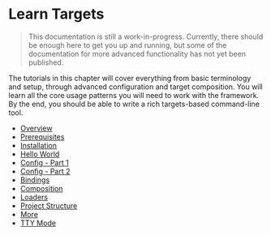 # Learn Targets

> This documentation is still a work-in-progress. Currently, there should be
enough here to get you up and running, but some of the documentation for more
advanced functionality has not yet been published.

The tutorials in this chapter will cover everything from basic terminology and setup, through advanced configuration and target composition. You will learn all the core usage patterns you will need to work with the framework. By the end, you should be able to write a rich targets-based command-line tool.

* [Overview](learn/Overview.md)
* [Prerequisites](learn/Prerequisites.md)
* [Installation](learn/Installation.md)
* [Hello World](learn/Hello_World.md)
* [Config - Part 1](learn/Config_1.md)
* [Config - Part 2](learn/Config_2.md)
* [Bindings](learn/Bindings.md)
* [Composition](learn/Composition.md)
* [Loaders](learn/Loaders.md)
* [Project Structure](learn/Project_Structure.md)
* [More](learn/More.md)
* [TTY Mode](learn/TTY_Mode.md)
